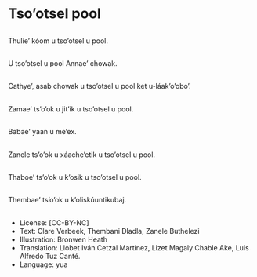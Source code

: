 # Tso’otsel pool

##
Thulie’ kóom u tso’otsel u pool.

##
U tso’otsel u pool Annae’ chowak.

##
Cathye’, asab chowak u tso’otsel u pool ket u-láak’o’obo’.

##
Zamae’ ts’o’ok u jit’ik u tso’otsel u pool.

##
Babae’ yaan u me’ex.

##
Zanele ts’o’ok u xáache’etik u tso’otsel u pool.

##
Thaboe’ ts’o’ok u k’osik u tso’otsel u pool.

##
Thembae’ ts’o’ok u k’oliskúuntikubaj.

##
* License: [CC-BY-NC]
* Text: Clare Verbeek, Thembani Dladla, Zanele Buthelezi
* Illustration: Bronwen Heath
* Translation: Llobet Iván Cetzal Martínez, Lizet Magaly Chable Ake, Luis Alfredo Tuz Canté.
* Language: yua
